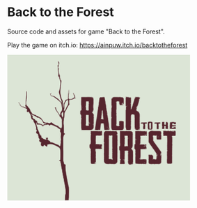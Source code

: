 # Back to the Forest

Source code and assets for game "Back to the Forest".

Play the game on itch.io: https://ainpuw.itch.io/backtotheforest

![Back to the Forest](https://github.com/ainpuw/figmaker/blob/main/assets_other/itchio_cover_bg.gif)
